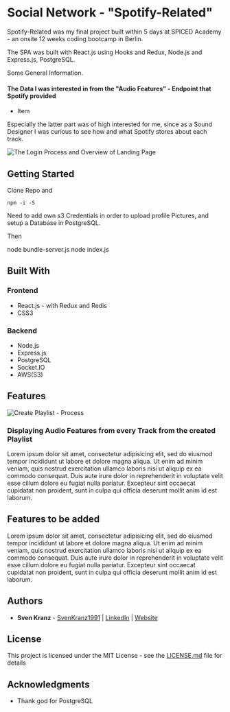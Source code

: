# Social Network - "Spotify-Related"

Spotify-Related was my final project built within 5 days at SPICED Academy - an onsite 12 weeks coding bootcamp in Berlin.

The SPA was built with React.js using Hooks and Redux, Node.js and Express.js, PostgreSQL.

Some General Information.

#### The Data I was interested in from the "Audio Features" - Endpoint that Spotify provided

-   Item

Especially the latter part was of high interested for me, since as a Sound Designer I was curious to see how and what Spotify stores about each track.

![The Login Process and Overview of Landing Page]()

## Getting Started

Clone Repo and

`npm -i -S`

Need to add own s3 Credentials in order to upload profile Pictures, and setup a Database in PostgreSQL.

Then

node bundle-server.js
node index.js

## Built With

### Frontend

-   React.js - with Redux and Redis
-   CSS3

### Backend

-   Node.js
-   Express.js
-   PostgreSQL
-   Socket.IO
-   AWS(S3)

## Features

![Create Playlist - Process](readmegifs/Gif_1_640px_CreatePlaylist.gif)

### Displaying Audio Features from every Track from the created Playlist

Lorem ipsum dolor sit amet, consectetur adipisicing elit, sed do eiusmod tempor incididunt ut labore et dolore magna aliqua. Ut enim ad minim veniam, quis nostrud exercitation ullamco laboris nisi ut aliquip ex ea commodo consequat. Duis aute irure dolor in reprehenderit in voluptate velit esse cillum dolore eu fugiat nulla pariatur. Excepteur sint occaecat cupidatat non proident, sunt in culpa qui officia deserunt mollit anim id est laborum.

## Features to be added

Lorem ipsum dolor sit amet, consectetur adipisicing elit, sed do eiusmod tempor incididunt ut labore et dolore magna aliqua. Ut enim ad minim veniam, quis nostrud exercitation ullamco laboris nisi ut aliquip ex ea commodo consequat. Duis aute irure dolor in reprehenderit in voluptate velit esse cillum dolore eu fugiat nulla pariatur. Excepteur sint occaecat cupidatat non proident, sunt in culpa qui officia deserunt mollit anim id est laborum.

## Authors

-   **Sven Kranz** - [SvenKranz1991](https://github.com/SvenKranz1991) | [LinkedIn](https://www.linkedin.com/in/sven-kranz-a2389318b/) | [Website](www.google.com)

## License

This project is licensed under the MIT License - see the [LICENSE.md](LICENSE.md) file for details

## Acknowledgments

-   Thank god for PostgreSQL
